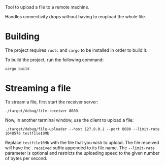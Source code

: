 Tool to upload a file to a remote machine.

Handles connectivity drops without having to reupload the whole file.

# Building

The project requires `rustc` and `cargo` to be installed in order to build it.

To build the project, run the following command:


```
cargo build
```

# Streaming a file

To stream a file, first start the receiver server:

```
./target/debug/file-receiver 8080
```

Now, in another terminal window, use the client to upload a file:

```
./target/debug/file-uploader --host 127.0.0.1 --port 8080 --limit-rate 1048576 testfile10Mb
```

Replace `testfile10Mb` with the file that you wish to upload. The file received
will have the `.received` suffix appended to its file name. The `--limit-rate`
parameter is optional and restricts the uploading speed to the given number of
bytes per second.
